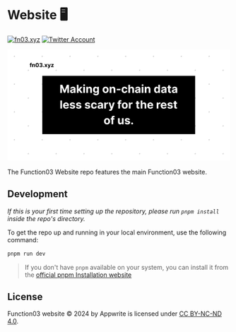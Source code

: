# Website 🖥️

[![fn03.xyz](https://img.shields.io/badge/fn03-.xyz-f02e65?style=flat-square)](https://fn03.xyz)
[![Twitter Account](https://img.shields.io/twitter/follow/function03labs?color=00acee&label=twitter&style=flat-square)](https://twitter.com/function03labs)

![Cover banner](/public/og.png)

The Function03 Website repo features the main Function03 website.

## Development

_If this is your first time setting up the repository, please run `pnpm install` inside the repo's directory._

To get the repo up and running in your local environment, use the following command:

```bash
pnpm run dev
```

> If you don't have `pnpm` available on your system, you can install it from the [official pnpm Installation website](https://pnpm.io/installation)

## License

Function03 website © 2024 by Appwrite is licensed under [CC BY-NC-ND 4.0](https://creativecommons.org/licenses/by-nc-nd/4.0/).